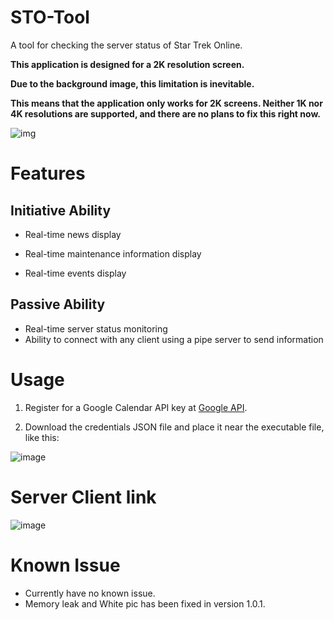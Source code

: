 # STO-Tool

A tool for checking the server status of Star Trek Online.

**This application is designed for a 2K resolution screen.**

**Due to the background image, this limitation is inevitable.**

**This means that the application only works for 2K screens. Neither 1K nor 4K resolutions are supported, and there are no plans to fix this right now.**

![img](https://github.com/XKaguya/STOTool/assets/96401952/02eaa90d-a557-43be-a7fd-434c24c395a6)

# Features
## Initiative Ability
* Real-time news display
  
* Real-time maintenance information display

* Real-time events display

## Passive Ability
* Real-time server status monitoring
* Ability to connect with any client using a pipe server to send information

# Usage
1. Register for a Google Calendar API key at [Google API](https://console.cloud.google.com/apis/credentials).

2. Download the credentials JSON file and place it near the executable file, like this:

![image](https://github.com/XKaguya/StarTrekOnline-ServerStatus/assets/96401952/76ec698e-f3ed-4305-adc7-6c9782616e3c)

# Server Client link
![image](https://github.com/XKaguya/STOTool/assets/96401952/a71fbe08-9f74-43c2-90ed-d594a9ec91f6)

# Known Issue
* Currently have no known issue.
* Memory leak and White pic has been fixed in version 1.0.1.



